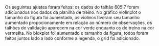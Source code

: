 Os seguintes ajustes foram feitos: os dados do talhão 605 7 foram adicionados nos dados da planilha de treino. No gráfico violinplot o tamanho da figura foi aumentado, os violinos tiveram seu tamanho aumentado propocionamente em relação ao número de observações, os talhões de validação aparecem na cor verde enquanto os de treino na cor vermelha. No bloxplot foi aumentado o tamanho da figura, todos foram feitos juntos lado a lado conforme a legenda, o grid foi adicionado. 
